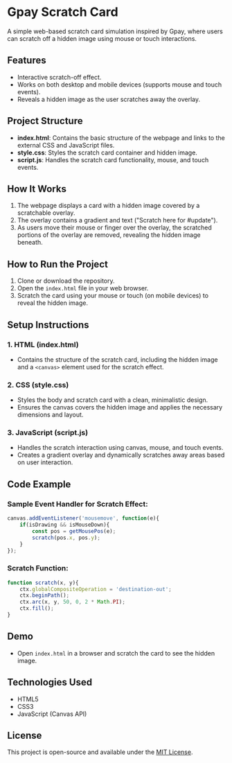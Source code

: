 
# Gpay Scratch Card

A simple web-based scratch card simulation inspired by Gpay, where users can scratch off a hidden image using mouse or touch interactions.

## Features
- Interactive scratch-off effect.
- Works on both desktop and mobile devices (supports mouse and touch events).
- Reveals a hidden image as the user scratches away the overlay.

## Project Structure

- **index.html**: Contains the basic structure of the webpage and links to the external CSS and JavaScript files.
- **style.css**: Styles the scratch card container and hidden image.
- **script.js**: Handles the scratch card functionality, mouse, and touch events.

## How It Works

1. The webpage displays a card with a hidden image covered by a scratchable overlay.
2. The overlay contains a gradient and text ("Scratch here for #update").
3. As users move their mouse or finger over the overlay, the scratched portions of the overlay are removed, revealing the hidden image beneath.

## How to Run the Project

1. Clone or download the repository.
2. Open the `index.html` file in your web browser.
3. Scratch the card using your mouse or touch (on mobile devices) to reveal the hidden image.

## Setup Instructions

### 1. HTML (index.html)
- Contains the structure of the scratch card, including the hidden image and a `<canvas>` element used for the scratch effect.

### 2. CSS (style.css)
- Styles the body and scratch card with a clean, minimalistic design.
- Ensures the canvas covers the hidden image and applies the necessary dimensions and layout.

### 3. JavaScript (script.js)
- Handles the scratch interaction using canvas, mouse, and touch events.
- Creates a gradient overlay and dynamically scratches away areas based on user interaction.

## Code Example

### Sample Event Handler for Scratch Effect:
```javascript
canvas.addEventListener('mousemove', function(e){
    if(isDrawing && isMouseDown){
        const pos = getMousePos(e);
        scratch(pos.x, pos.y);
    }
});
```

### Scratch Function:
```javascript
function scratch(x, y){
    ctx.globalCompositeOperation = 'destination-out';
    ctx.beginPath();
    ctx.arc(x, y, 50, 0, 2 * Math.PI);
    ctx.fill();
}
```

## Demo

- Open `index.html` in a browser and scratch the card to see the hidden image.

## Technologies Used
- HTML5
- CSS3
- JavaScript (Canvas API)

## License
This project is open-source and available under the [MIT License](LICENSE).
